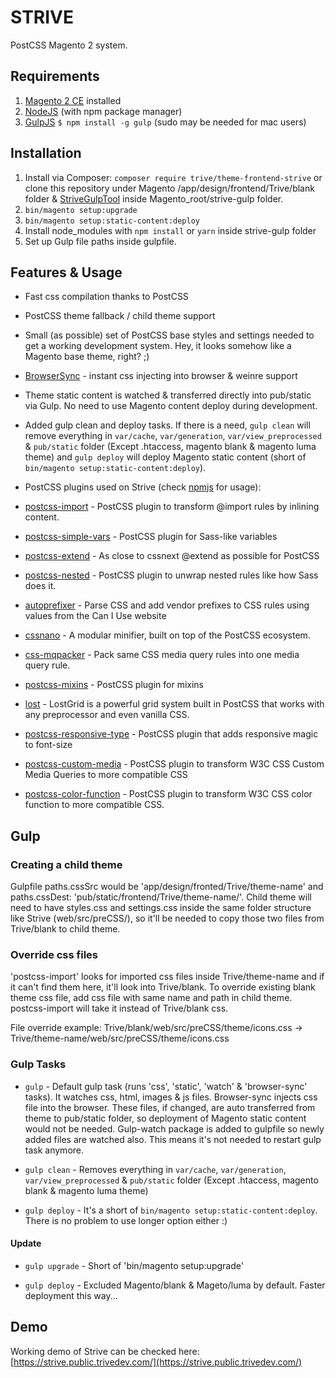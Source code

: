 # STRIVE

PostCSS Magento 2 system.

## Requirements

1. [Magento 2 CE](https://magento.com/products/community-edition) installed
1. [NodeJS](http://nodejs.org/) (with npm package manager)
2. [GulpJS](https://github.com/gulpjs/gulp) `$ npm install -g gulp` (sudo may be needed for mac users)

## Installation

1. Install via Composer: `composer require trive/theme-frontend-strive` or clone this repository under Magento /app/design/frontend/Trive/blank folder & [StriveGulpTool](https://github.com/trive-digital/StriveGulpTool) inside Magento_root/strive-gulp folder.
2. `bin/magento setup:upgrade`
3. `bin/magento setup:static-content:deploy`
4. Install node_modules with `npm install` or `yarn` inside strive-gulp folder
5. Set up Gulp file paths inside gulpfile.

## Features & Usage

- Fast css compilation thanks to PostCSS
- PostCSS theme fallback / child theme support
- Small (as possible) set of PostCSS base styles and settings needed to get a working development system. Hey, it looks somehow like a Magento base theme, right? ;)
- [BrowserSync](https://www.browsersync.io/) - instant css injecting into browser & weinre support
- Theme static content is watched & transferred directly into pub/static via Gulp. No need to use Magento content deploy during development.
- Added gulp clean and deploy tasks. If there is a need, `gulp clean` will remove everything in `var/cache`, `var/generation`, `var/view_preprocessed` & `pub/static` folder (Except .htaccess, magento blank & magento luma theme) and `gulp deploy` will deploy Magento static content (short of `bin/magento setup:static-content:deploy`).

- PostCSS plugins used on Strive (check [npmjs](https://www.npmjs.com/) for usage):
- [postcss-import](https://www.npmjs.com/package/postcss-import) - PostCSS plugin to transform @import rules by inlining content.
- [postcss-simple-vars](https://www.npmjs.com/package/postcss-simple-vars) - PostCSS plugin for Sass-like variables
- [postcss-extend](https://www.npmjs.com/package/postcss-extend) - As close to cssnext @extend as possible for PostCSS
- [postcss-nested](https://www.npmjs.com/package/postcss-nested) - PostCSS plugin to unwrap nested rules like how Sass does it.
- [autoprefixer](https://www.npmjs.com/package/autoprefixer) - Parse CSS and add vendor prefixes to CSS rules using values from the Can I Use website
- [cssnano](https://www.npmjs.com/package/cssnano) - A modular minifier, built on top of the PostCSS ecosystem.
- [css-mqpacker](https://www.npmjs.com/package/css-mqpacker) - Pack same CSS media query rules into one media query rule.
- [postcss-mixins](https://www.npmjs.com/package/postcss-mixins) - PostCSS plugin for mixins
- [lost](https://www.npmjs.com/package/lost) - LostGrid is a powerful grid system built in PostCSS that works with any preprocessor and even vanilla CSS.
- [postcss-responsive-type](https://www.npmjs.com/package/postcss-responsive-type) - PostCSS plugin that adds responsive magic to font-size
- [postcss-custom-media](https://www.npmjs.com/package/postcss-custom-media) - PostCSS plugin to transform W3C CSS Custom Media Queries to more compatible CSS
- [postcss-color-function](https://www.npmjs.com/package/postcss-color-function) - PostCSS plugin to transform W3C CSS color function to more compatible CSS.

## Gulp

### Creating a child theme

Gulpfile paths.cssSrc would be 'app/design/fronted/Trive/theme-name' and paths.cssDest: 'pub/static/frontend/Trive/theme-name/'. Child theme will need to have styles.css and settings.css inside the same folder structure like Strive (web/src/preCSS/), so it'll be needed to copy those two files from Trive/blank to child theme.

### Override css files

'postcss-import' looks for imported css files inside Trive/theme-name and if it can't find them here, it'll look into Trive/blank. To override existing blank theme css file, add css file with same name and path in child theme. postcss-import will take it instead of Trive/blank css.

File override example: Trive/blank/web/src/preCSS/theme/icons.css -> Trive/theme-name/web/src/preCSS/theme/icons.css

### Gulp Tasks

- `gulp` - Default gulp task (runs 'css', 'static', 'watch' & 'browser-sync' tasks). It watches css, html, images & js files. Browser-sync injects css file into the browser. These files, if changed, are auto transferred from theme to pub/static folder, so deployment of Magento static content would not be needed. Gulp-watch package is added to gulpfile so newly added files are watched also. This means it's not needed to restart gulp task anymore.

- `gulp clean` - Removes everything in `var/cache`, `var/generation`, `var/view_preprocessed` & `pub/static` folder (Except .htaccess, magento blank & magento luma theme)

- `gulp deploy` - It's a short of `bin/magento setup:static-content:deploy`. There is no problem to use longer option either :)

#### Update

- `gulp upgrade` - Short of 'bin/magento setup:upgrade'

- `gulp deploy`  - Excluded Magento/blank & Mageto/luma by default. Faster deployment this way...

## Demo

Working demo of Strive can be checked here: [https://strive.public.trivedev.com/](https://strive.public.trivedev.com/)
